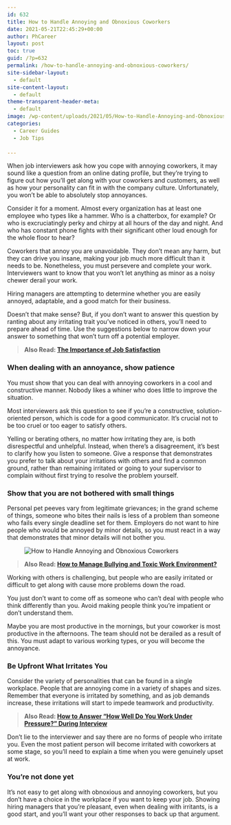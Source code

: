 ```yaml
---
id: 632
title: How to Handle Annoying and Obnoxious Coworkers
date: 2021-05-21T22:45:29+00:00
author: PhCareer
layout: post
toc: true
guid: /?p=632
permalink: /how-to-handle-annoying-and-obnoxious-coworkers/
site-sidebar-layout:
  - default
site-content-layout:
  - default
theme-transparent-header-meta:
  - default
image: /wp-content/uploads/2021/05/How-to-Handle-Annoying-and-Obnoxious-Coworkers.jpg
categories:
  - Career Guides
  - Job Tips

---
```

When job interviewers ask how you cope with annoying coworkers, it may sound like a question from an online dating profile, but they&#8217;re trying to figure out how you&#8217;ll get along with your coworkers and customers, as well as how your personality can fit in with the company culture. Unfortunately, you won&#8217;t be able to absolutely stop annoyances.

Consider it for a moment. Almost every organization has at least one employee who types like a hammer. Who is a chatterbox, for example? Or who is excruciatingly perky and chirpy at all hours of the day and night. And who has constant phone fights with their significant other loud enough for the whole floor to hear?

Coworkers that annoy you are unavoidable. They don&#8217;t mean any harm, but they can drive you insane, making your job much more difficult than it needs to be. Nonetheless, you must persevere and complete your work. Interviewers want to know that you won&#8217;t let anything as minor as a noisy chewer derail your work.

Hiring managers are attempting to determine whether you are easily annoyed, adaptable, and a good match for their business.

Doesn&#8217;t that make sense? But, if you don&#8217;t want to answer this question by ranting about any irritating trait you&#8217;ve noticed in others, you&#8217;ll need to prepare ahead of time. Use the suggestions below to narrow down your answer to something that won&#8217;t turn off a potential employer.

<blockquote class="wp-block-quote">
  <p>
    <strong>Also Read: <a href="/the-importance-of-job-satisfaction/">The Importance of Job Satisfaction</a></strong>
  </p>
</blockquote>

### **When dealing with an annoyance, show patience**

You must show that you can deal with annoying coworkers in a cool and constructive manner. Nobody likes a whiner who does little to improve the situation.

Most interviewers ask this question to see if you&#8217;re a constructive, solution-oriented person, which is code for a good communicator. It&#8217;s crucial not to be too cruel or too eager to satisfy others.

Yelling or berating others, no matter how irritating they are, is both disrespectful and unhelpful. Instead, when there&#8217;s a disagreement, it&#8217;s best to clarify how you listen to someone. Give a response that demonstrates you prefer to talk about your irritations with others and find a common ground, rather than remaining irritated or going to your supervisor to complain without first trying to resolve the problem yourself.

### **Show that you are not bothered with small things**

Personal pet peeves vary from legitimate grievances; in the grand scheme of things, someone who bites their nails is less of a problem than someone who fails every single deadline set for them. Employers do not want to hire people who would be annoyed by minor details, so you must react in a way that demonstrates that minor details will not bother you.


<figure class="wp-block-image size-large">

<img loading="lazy" width="1024" height="683" src="/wp-content/uploads/2021/05/annoying-coworkers-1024x683.jpg" alt="How to Handle Annoying and Obnoxious Coworkers" class="wp-image-633" srcset="/wp-content/uploads/2021/05/annoying-coworkers-1024x683.jpg 1024w, /wp-content/uploads/2021/05/annoying-coworkers-300x200.jpg 300w, /wp-content/uploads/2021/05/annoying-coworkers-768x512.jpg 768w, /wp-content/uploads/2021/05/annoying-coworkers.jpg 1200w" sizes="(max-width: 1024px) 100vw, 1024px" /> </figure> 

<blockquote class="wp-block-quote">
  <p>
    <strong>Also Read: <a href="/how-to-manage-bullying-and-toxic-work-environment/">How to Manage Bullying and Toxic Work Environment?</a></strong>
  </p>
</blockquote>

Working with others is challenging, but people who are easily irritated or difficult to get along with cause more problems down the road.

You just don&#8217;t want to come off as someone who can&#8217;t deal with people who think differently than you. Avoid making people think you&#8217;re impatient or don&#8217;t understand them.

Maybe you are most productive in the mornings, but your coworker is most productive in the afternoons. The team should not be derailed as a result of this. You must adapt to various working types, or you will become the annoyance.

### **Be Upfront What Irritates You**

Consider the variety of personalities that can be found in a single workplace. People that are annoying come in a variety of shapes and sizes. Remember that everyone is irritated by something, and as job demands increase, these irritations will start to impede teamwork and productivity.

<blockquote class="wp-block-quote">
  <p>
    <strong>Also Read: </strong> <strong><a href="/how-to-answer-how-well-do-you-work-under-pressure-during-interview/">How to Answer “How Well Do You Work Under Pressure?” During Interview</a></strong>
  </p>
</blockquote>

Don&#8217;t lie to the interviewer and say there are no forms of people who irritate you. Even the most patient person will become irritated with coworkers at some stage, so you&#8217;ll need to explain a time when you were genuinely upset at work.

### **You&#8217;re not done yet**

It&#8217;s not easy to get along with obnoxious and annoying coworkers, but you don&#8217;t have a choice in the workplace if you want to keep your job. Showing hiring managers that you&#8217;re pleasant, even when dealing with irritants, is a good start, and you&#8217;ll want your other responses to back up that argument.
